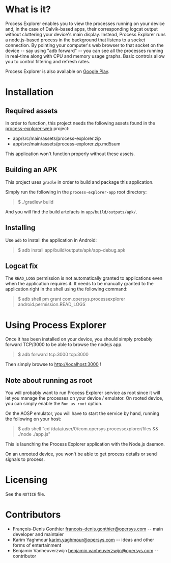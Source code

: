 What is it?
===========

Process Explorer enables you to view the processes running on your device and,
in the case of Dalvik-based apps, their corresponding logcat output without
cluttering your device's main display. Instead, Process Explorer runs a
node.js-based process in the background that listens to a socket connection. By
pointing your computer's web browser to that socket on the device -- say using
"adb forward" -- you can see all the processes running in real-time along with
CPU and memory usage graphs. Basic controls allow you to control filtering and
refresh rates.

Process Explorer is also available on [Google Play](https://play.google.com/store/apps/details?id=com.opersys.processexplorer).

Installation
============

Required assets
---------------

In order to function, this project needs the following assets found in the
[process-explorer-web](https://github.com/opersys/process-explorer-web) project:

* app/src/main/assets/process-explorer.zip
* app/src/main/assets/process-explorer.zip.md5sum

This application won't function properly without these assets.

Building an APK
---------------

This project uses `gradle` in order to build and package this application.

Simply run the following in the `process-explorer-app` root directory:

> $ ./gradlew build

And you will find the build artefacts in `app/build/outputs/apk/`.

Installing
----------

Use `adb` to install the application in Android:

> $ adb install app/build/outputs/apk/app-debug.apk

Logcat fix
----------

The `READ_LOGS` permission is not automatically granted to applications
even when the application requires it. It needs to be manually granted to the
application right in the shell using the following command:

> $ adb shell pm grant com.opersys.processexplorer android.permission.READ_LOGS

Using Process Explorer
======================

Once it has been installed on your device, you should simply probably forward
TCP/3000 to be able to browse the nodejs app.

> $ adb forward tcp:3000 tcp:3000

Then simply browse to [http://localhost:3000](http://localhost:3000) !

Note about running as root
--------------------------

You will probably want to run Process Explorer service as root since it will
let you manage the processes on your device / emulator. On rooted device, you
can simply enable the `Run as root` option.

On the AOSP emulator, you will have to start the service by hand, running the
following on your host:

> $ adb shell "cd /data/user/0/com.opersys.processexplorer/files && ./node ./app.js"

This is launching the Process Explorer application with the Node.js daemon.

On an unrooted device, you won't be able to get process details or send signals
to process.

Licensing
=========

See the `NOTICE` file.

Contributors
============

* François-Denis Gonthier <francois-denis.gonthier@opersys.com> -- main developer and maintaier
* Karim Yaghmour <karim.yaghmour@opersys.com> -- ideas and other forms of entertainment
* Benjamin Vanheuverzwijn <benjamin.vanheuverzwijn@opersys.com> -- contributor

